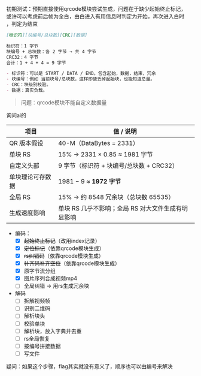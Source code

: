 初期测试：预期直接使用qrcode模块尝试生成，问题在于缺少起始终止标记，<br>或许可以考虑前后帧为全白，由白进入有用信息时判定为开始，再次进入白时<br>，判定为结束

```markdown
[标识符][块编号/总块数][CRC][数据]

标识符：1 字节
块编号 + 总块数：各 2 字节 → 共 4 字节
CRC32：4 字节
合计：1 + 4 + 4 = 9 字节

- 标识符：可以是 START / DATA / END。包含起始，数据，结束，冗余
- 块编号：例如 当前块号/总块数，这样即使丢掉起始块，也能知道总量。
- CRC：块级别校验。
- 数据：真实负载。
```

> 问题：qrcode模块不能自定义数据量



询问ai的

| 项目             | 值 / 说明                                          |
| ---------------- | -------------------------------------------------- |
| QR 版本假设      | 40-M（DataBytes = 2331）                           |
| 单块 RS          | 15% → 2331 × 0.85 ≈ 1981 字节                      |
| 自定义头部       | 9 字节（标识符 + 块编号/总块数 + CRC32）           |
| 单块理论可存数据 | 1981 − 9 ≈ **1972 字节**                           |
| 全局 RS          | 15% → 约 8548 冗余块（总块数 65535）               |
| 生成速度影响     | 单块 RS 几乎不影响；全局 RS 对大文件生成有明显影响 |

- 编码：
  - [x] ~~起始终止标记~~（改用index记录）
  - [x] ~~定位标记~~（依靠qrcode模块生成）
  - [x] ~~rs纠错码~~（依靠qrcode模块生成）
  - [x] ~~补齐码补齐空位~~（依靠qrcode模块生成）
  - [x] 原字节流分组
  - [x] 图片序列合成视频mp4
  - [ ] 全局纠错 -> 用rs生成冗余块

- 解码
  - [ ] 拆解视频帧
  - [ ] 识别二维码
  - [ ] 解析块头
  - [ ] 校验单块
  - [ ] 解析块，放入字典并去重
  - [ ] rs全局恢复
  - [ ] 按编号拼接数据
  - [ ] 写文件

疑问：如果这个步骤，flag其实就没有意义了，顺序也可以由编号来解决